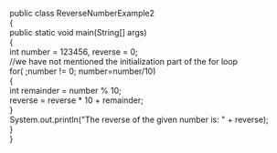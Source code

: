 public class ReverseNumberExample2   
{  
public static void main(String[] args)   
{  
int number = 123456, reverse = 0;  
//we have not mentioned the initialization part of the for loop  
for( ;number != 0; number=number/10)   
{  
int remainder = number % 10;  
reverse = reverse * 10 + remainder;  
}  
System.out.println("The reverse of the given number is: " + reverse);  
}  
}  
